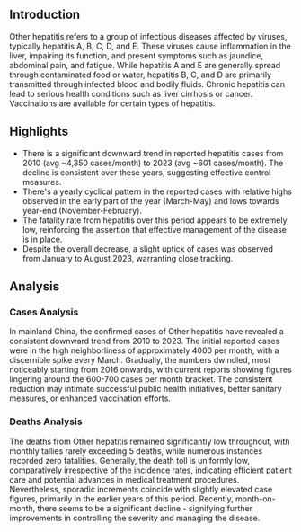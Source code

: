 ## Introduction

Other hepatitis refers to a group of infectious diseases affected by viruses, typically hepatitis A, B, C, D, and E. These viruses cause inflammation in the liver, impairing its function, and present symptoms such as jaundice, abdominal pain, and fatigue. While hepatitis A and E are generally spread through contaminated food or water, hepatitis B, C, and D are primarily transmitted through infected blood and bodily fluids. Chronic hepatitis can lead to serious health conditions such as liver cirrhosis or cancer. Vaccinations are available for certain types of hepatitis.

## Highlights

- There is a significant downward trend in reported hepatitis cases from 2010 (avg ~4,350 cases/month) to 2023 (avg ~601 cases/month). The decline is consistent over these years, suggesting effective control measures. <br/>
- There's a yearly cyclical pattern in the reported cases with relative highs observed in the early part of the year (March-May) and lows towards year-end (November-February). <br/>
- The fatality rate from hepatitis over this period appears to be extremely low, reinforcing the assertion that effective management of the disease is in place.
- Despite the overall decrease, a slight uptick of cases was observed from January to August 2023, warranting close tracking. <br/>

## Analysis

### Cases Analysis
In mainland China, the confirmed cases of Other hepatitis have revealed a consistent downward trend from 2010 to 2023. The initial reported cases were in the high neighborliness of approximately 4000 per month, with a discernible spike every March. Gradually, the numbers dwindled, most noticeably starting from 2016 onwards, with current reports showing figures lingering around the 600-700 cases per month bracket. The consistent reduction may intimate successful public health initiatives, better sanitary measures, or enhanced vaccination efforts. 

### Deaths Analysis
The deaths from Other hepatitis remained significantly low throughout, with monthly tallies rarely exceeding 5 deaths, while numerous instances recorded zero fatalities. Generally, the death toll is uniformly low, comparatively irrespective of the incidence rates, indicating efficient patient care and potential advances in medical treatment procedures. Nevertheless, sporadic increments coincide with slightly elevated case figures, primarily in the earlier years of this period. Recently, month-on-month, there seems to be a significant decline - signifying further improvements in controlling the severity and managing the disease.
